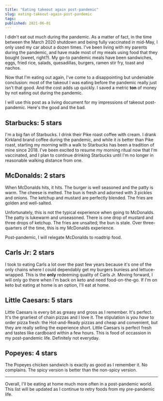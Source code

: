 ```yaml
---
title: "Eating takeout again post-pandemic"
slug: eating-takeout-again-post-pandemic
tags:
published: 2021-06-01
---
```


I didn't eat out much during the pandemic. As a matter of fact, in the time between the March 2020 shutdown and being fully vaccinated in mid-May, I only used my car about a dozen times. I've been living with my parents during the pandemic, and have made most of my meals using food that they bought (sweet, right?). My go-to pandemic meals have been sandwiches, eggs, fried rice, salads, quesadillas, burgers, ramen stir fry, toast and nachos.

Now that I'm eating out again, I've come to a disappointing but undeniable conclusion: most of the takeout I was eating before the pandemic really just isn't that good. And the cost adds up quickly. I saved a metric **ton** of money by not eating out during the pandemic.

I will use this post as a living document for my impressions of takeout post-pandemic. Here's the good and the bad.

## Starbucks: 5 stars

I'm a big fan of Starbucks. I drink their Pike roast coffee with cream. I drank Kirkland brand coffee during the pandemic, and while it _is_ better than Pike roast, starting my morning with a walk to Starbucks has been a tradition of mine since 2018. I've been excited to resume my morning ritual now that I'm vaccinated, and I plan to continue drinking Starbucks until I'm no longer in reasonable walking distance from one.

## McDonalds: 2 stars

When McDonalds hits, it hits. The burger is well seasoned and the patty is warm. The cheese is melted. The bun is fresh and adorned with 3 pickles and onions. The ketchup and mustard are perfectly blended. The fries are golden and well-salted.

Unfortunately, this is not the typical experience when going to McDonalds. The patty is lukewarm and unseasoned. There is one drop of mustard and three drops of ketchup. The fries are unsalted; the bun is stale. Over three-quarters of the time, this is my McDonalds experience.

Post-pandemic, I will relegate McDonalds to roadtrip food.

## Carls Jr: 2 stars

I took to eating Carls a lot over the past few years because it's one of the only chains where I could dependably get my burgers bunless and lettuce-wrapped. This is the **only** redeeming quality of Carls Jr. Moving forward, I will only go there when I'm back on keto and need food-on-the-go. If I'm on keto but eating at home is an option, I'll eat at home.

## Little Caesars: 5 stars

Little Caesars is every bit as greasy and gross as I remember. It's perfect. It's the gnarliest of chain pizzas and I love it. The stipulation is you _have_ to order pizza fresh: the Hot-and-Ready pizzas and cheap and convenient, but they are really selling the experience short. Little Caesars is perfect fresh and tastes like cardboard within a few hours. This is food of occassion in my post-pandemic life. Definitely not everyday.

## Popeyes: 4 stars

The Popeyes chicken sandwich is exactly as good as I remember it. No complains. The spicy version is better than the non-spicy version.

---

Overall, I'll be eating at home much more often in a post-pandemic world. This list will be updated as I continue to retry foods from my pre-pandemic life.
